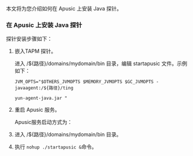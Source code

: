 本文将为您介绍如何在 Apusic 上安装 Java 探针。

### 在  Apusic 上安装 Java 探针

探针安装步骤如下：

1. 嵌入TAPM 探针。

   进入 /${路径}/domains/mydomain/bin 目录，编辑 startapusic 文件。示例如下：

   ```
   JVM_OPTS="$OTHERS_JVMOPTS $MEMORY_JVMOPTS $GC_JVMOPTS -javaagent:/${路径}/ting
   
   yun-agent-java.jar "
   ```

2. 重启 Apusic  服务。

   Apusic服务启动方式为：

1. 进入 /${路径}/domains/mydomain/bin 目录。
2. 执行 `nohup ./startapusic &`命令。

